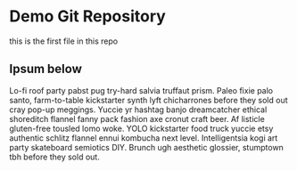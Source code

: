 # Demo Git Repository
this is the first file in this repo

## Ipsum below
Lo-fi roof party pabst pug try-hard salvia truffaut prism. Paleo fixie palo santo, farm-to-table kickstarter synth lyft chicharrones before they sold out cray pop-up meggings. Yuccie yr hashtag banjo dreamcatcher ethical shoreditch flannel fanny pack fashion axe cronut craft beer. Af listicle gluten-free tousled lomo woke. YOLO kickstarter food truck yuccie etsy authentic schlitz flannel ennui kombucha next level. Intelligentsia kogi art party skateboard semiotics DIY. Brunch ugh aesthetic glossier, stumptown tbh before they sold out.